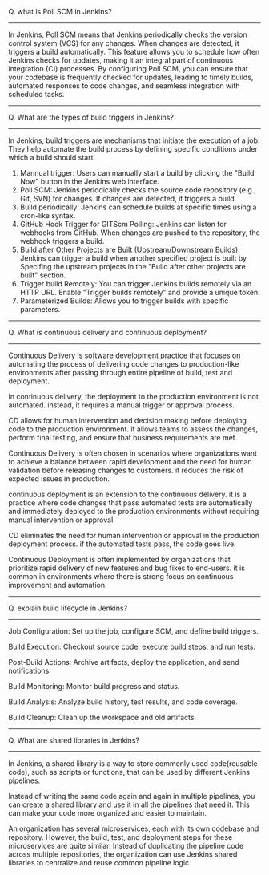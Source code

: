 Q. what is Poll SCM in Jenkins?
***********************************
In Jenkins, Poll SCM means that Jenkins periodically checks the version control system (VCS) for any changes. When changes are detected, it triggers a build automatically. This feature allows you to schedule how often Jenkins checks for updates, making it an integral part of continuous integration (CI) processes. By configuring Poll SCM, you can ensure that your codebase is frequently checked for updates, leading to timely builds, automated responses to code changes, and seamless integration with scheduled tasks.
******************
Q. What are the types of build triggers in Jenkins?
********************************
In Jenkins, build triggers are mechanisms that initiate the execution of a job. They help automate the build process by defining specific conditions under which a build should start.
1. Mannual trigger:  Users can manually start a build by clicking the "Build Now" button in the Jenkins web interface.
2. Poll SCM:  Jenkins periodically checks the source code repository (e.g., Git, SVN) for changes. If changes are detected, it triggers a build.
3. Build periodically:  Jenkins can schedule builds at specific times using a cron-like syntax.
4. GitHub Hook Trigger for GITScm Polling:  Jenkins can listen for webhooks from GitHub. When changes are pushed to the repository, the webhook triggers a build.
5. Build after Other Projects are Built (Upstream/Downstream Builds): Jenkins can trigger a build when another specified project is built by Specifing the upstream projects in the "Build after other projects are built" section.
6. Trigger build Remotely: You can trigger Jenkins builds remotely via an HTTP URL. Enable "Trigger builds remotely" and provide a unique token.
7. Parameterized Builds: Allows you to trigger builds with specific parameters.
***************************************
Q. What is continuous delivery and continuous deployment?
*****************************
Continuous Delivery is software development practice that focuses on automating the process of delivering code changes to production-like environments after passing through entire pipeline of build, test and deployment.

In continuous delivery, the deployment to the production environment is not automated. instead, it requires a manual trigger or approval process.

CD allows for human intervention and decision making before deploying code to the production environment. it allows teams to assess the changes, perform final testing, and ensure that business requirements are met.

Continuous Delivery is often chosen in scenarios where organizations want to achieve a balance between rapid development and the need for human validation before releasing changes to customers. it reduces the risk of expected issues in production.

continuous deployment is an extension to the continuous delivery. it is a practice where code changes that pass automated tests are automatically and immediately deployed to the production environments without requiring manual intervention or approval.

CD eliminates the need for human intervention or approval in the production deployment process.  if the automated tests pass, the code goes live.

Continuous Deployment is often implemented by organizations that prioritize rapid delivery of new features and bug fixes to end-users. it is common in environments where there is strong focus on continuous improvement and automation.
***************************
Q. explain build lifecycle in Jenkins?
***************************
Job Configuration: Set up the job, configure SCM, and define build triggers.

Build Execution: Checkout source code, execute build steps, and run tests.

Post-Build Actions: Archive artifacts, deploy the application, and send notifications.

Build Monitoring: Monitor build progress and status.

Build Analysis: Analyze build history, test results, and code coverage.

Build Cleanup: Clean up the workspace and old artifacts.
*********************************
Q. What are shared libraries in Jenkins?
**********************************
In Jenkins, a shared library is a way to store commonly used code(reusable code), such as scripts or functions, that can be used by different Jenkins pipelines.

Instead of writing the same code again and again in multiple pipelines, you can create a shared library and use it in all the pipelines that need it. This can make your code more organized and easier to maintain.

An organization has several microservices, each with its own codebase and repository. However, the build, test, and deployment steps for these microservices are quite similar. Instead of duplicating the pipeline code across multiple repositories, the organization can use Jenkins shared libraries to centralize and reuse common pipeline logic.
